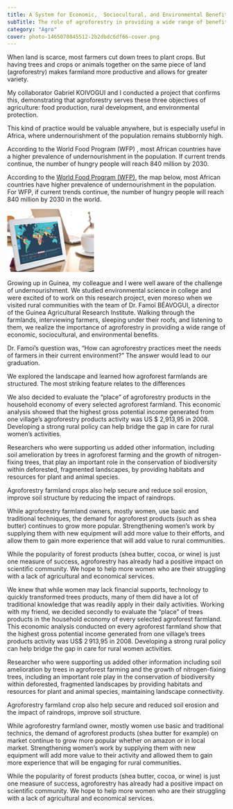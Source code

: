 ```yaml
---
title: A System for Economic,  Sociocultural, and Environmental Benefits
subTitle: The role of agroforestry in providing a wide range of benefits
category: "Agro"
cover: photo-1465070845512-2b2dbdc6df66-cover.png
---
```


When land is scarce, most farmers cut down trees to plant crops. But having trees and crops or animals together on the same piece of land (agroforestry) makes farmland more productive and allows for greater variety.

My collaborator Gabriel KOIVOGUI and I conducted a project that confirms this, demonstrating that agroforestry serves these three objectives of agriculture: food production, rural development, and environmental protection.

This kind of practice would be valuable anywhere, but is especially useful in Africa, where undernourishment of the population remains stubbornly high.

According to the World Food Program (WFP) , most African countries have a higher prevalence of undernourishment in the population. If current trends continue, the number of hungry people will reach 840 million by 2030.

According to the <a href="https://www.wfp.org/publications/hunger-map-2020/" target="_blank">World Food Program (WFP)</a>, the map below, most African countries have higher prevalence of undernourishment in the population. For WFP, if current trends continue, the number of hungry people will reach 840 million by 2030 in the world.

![test](./33893097-e5a70c34-df5a-11e7-8f5e-40e05762dd67700b.png)

Growing up in Guinea, my colleague and I were well aware of the challenge of undernourishment. We studied environmental science in college and were excited of to work on this research project, even moreso when we visited rural communities with the team of Dr. Famoï BÉAVOGUI, a director of the Guinea Agricultural Research Institute. Walking through the farmlands, interviewing farmers, sleeping under their roofs, and listening to them, we realize the importance of agroforestry in providing a wide range of economic, sociocultural, and environmental benefits.

Dr. Famoï’s question was, “How can agroforestry practices meet the needs of farmers in their current environment?” The answer would lead to our graduation.

We explored the landscape and learned how agroforest farmlands are structured. The most striking feature relates to the differences

We also decided to evaluate the “place” of agroforestry products in the household economy of every selected agroforest farmland. This economic analysis showed that the highest gross potential income generated from one village’s agroforestry products activity was US $ 2,913,95 in 2008. Developing a strong rural policy can help bridge the gap in care for rural women’s activities.

Researchers who were supporting us added other information, including soil amelioration by trees in agroforest farming and the growth of nitrogen-fixing trees, that play an important role in the conservation of biodiversity within deforested, fragmented landscapes, by providing habitats and resources for plant and animal species.

Agroforestry farmland crops also help secure and reduce soil erosion, improve soil structure by reducing the impact of raindrops.

While agroforestry farmland owners, mostly women, use basic and traditional techniques, the demand for agroforest products (such as shea butter) continues to grow more popular. Strengthening women’s work by supplying them with new equipment will add more value to their efforts, and allow them to gain more experience that will add value to rural communities.

While the popularity of forest products (shea butter, cocoa, or wine) is just one measure of success, agroforestry has already had a positive impact on scientific community. We hope to help more women who are their struggling with a lack of agricultural and economical services.

We knew that while women may lack financial supports, technology to quickly transformed trees products, many of them did have a lot of traditional knowledge that was readily apply in their daily activities. Working with my friend, we decided secondly to evaluate the “place” of trees products in the household economy of every selected agroforest farmland. This economic analysis conducted on every agroforest farmland show that the highest gross potential income generated from one village’s trees products activity was US$ 2 913,95 in 2008. Developing a strong rural policy can help bridge the gap in care for rural women activities.

Researcher who were supporting us added other information including soil amelioration by trees in agroforest farming and the growth of nitrogen-fixing trees, including an important role play in the conservation of biodiversity within deforested, fragmented landscapes by providing habitats and resources for plant and animal species, maintaining landscape connectivity.

Agroforestry farmland crop also help secure and reduced soil erosion and the impact of raindrops, improve soil structure.

While agroforestry farmland owner, mostly women use basic and traditional technics, the demand of agroforest products (shea butter for example) on market continue to grow more popular whether on amazon or in local market. Strengthening women’s work by supplying them with new equipment will add more value to their activity and allowed them to gain more experience that will be engaging for rural communities.

While the popularity of forest products (shea butter, cocoa, or wine) is just one measure of success, agroforestry has already had a positive impact on scientific community. We hope to help more women who are their struggling with a lack of agricultural and economical services.
